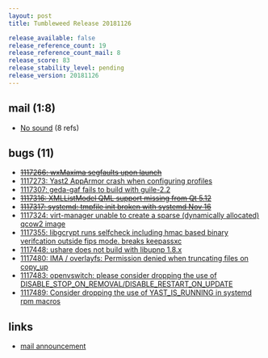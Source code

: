 ```yaml
---
layout: post
title: Tumbleweed Release 20181126

release_available: false
release_reference_count: 19
release_reference_count_mail: 8
release_score: 83
release_stability_level: pending
release_version: 20181126
---
```


## mail (1:8)

- [No sound](https://lists.opensuse.org/opensuse-factory/2018-11/msg00292.html) (8 refs)

## bugs (11)

<!--more-->

- ~~[1117266: wxMaxima segfaults upon launch](https://bugzilla.opensuse.org/show_bug.cgi?id=1117266)~~
- [1117273: Yast2 AppArmor crash when configuring profiles](https://bugzilla.opensuse.org/show_bug.cgi?id=1117273)
- [1117307: geda-gaf fails to build with guile-2.2](https://bugzilla.opensuse.org/show_bug.cgi?id=1117307)
- ~~[1117316: XMLListModel QML support missing from Qt 5.12](https://bugzilla.opensuse.org/show_bug.cgi?id=1117316)~~
- ~~[1117317: systemd:  tmpfile init broken with systemd Nov 16](https://bugzilla.opensuse.org/show_bug.cgi?id=1117317)~~
- [1117324: virt-manager unable to create a sparse (dynamically allocated) qcow2 image](https://bugzilla.opensuse.org/show_bug.cgi?id=1117324)
- [1117355: libgcrypt runs selfcheck including hmac based binary verifcation outside fips mode. breaks keepassxc](https://bugzilla.opensuse.org/show_bug.cgi?id=1117355)
- [1117448: ushare does not build with libupnp 1.8.x](https://bugzilla.opensuse.org/show_bug.cgi?id=1117448)
- [1117480: IMA / overlayfs: Permission denied when truncating files on copy_up](https://bugzilla.opensuse.org/show_bug.cgi?id=1117480)
- [1117483: openvswitch: please consider dropping the use of DISABLE_STOP_ON_REMOVAL/DISABLE_RESTART_ON_UPDATE](https://bugzilla.opensuse.org/show_bug.cgi?id=1117483)
- [1117489: Consider dropping the use of YAST_IS_RUNNING in systemd rpm macros](https://bugzilla.opensuse.org/show_bug.cgi?id=1117489)



## links

- [mail announcement](https://lists.opensuse.org/opensuse-factory/2018-11/msg00290.html)
